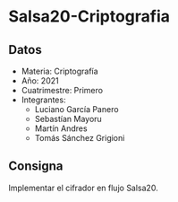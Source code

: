 # Salsa20-Criptografia

## Datos

* Materia: Criptografía
* Año: 2021
* Cuatrimestre: Primero
* Integrantes: 
  * Luciano García Panero
  * Sebastían Mayoru
  * Martín Andres
  * Tomás Sánchez Grigioni
  
## Consigna

Implementar el cifrador en flujo Salsa20.

